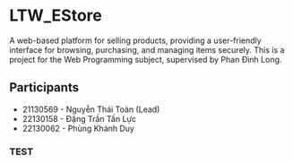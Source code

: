 # LTW_EStore
A web-based platform for selling products, providing a user-friendly interface for browsing, purchasing, and managing items securely. This is a project for the Web Programming subject, supervised by Phan Đình Long.
## Participants
* 21130569 - Nguyễn Thái Toàn (Lead)
* 22130158 - Đặng Trần Tấn Lực
* 22130062 - Phùng Khánh Duy

### TEST